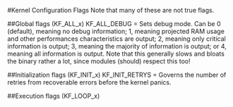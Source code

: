 #Kernel Configuration Flags
Note that many of these are not true flags.

##Global flags (KF_ALL_x)
KF_ALL_DEBUG = Sets debug mode. Can be 0 (default), meaning no debug information; 1, meaning projected RAM usage and other performances characteristics are output; 2, meaning only critical information is output; 3, meaning the majority of information is output; or 4, meaning all information is output. Note that this generally slows and bloats the binary rather a lot, since modules (should) respect this too!


##Initialization flags (KF_INIT_x)
KF_INIT_RETRYS = Governs the number of retries from recoverable errors before the kernel panics.


##Execution flags (KF_LOOP_x)